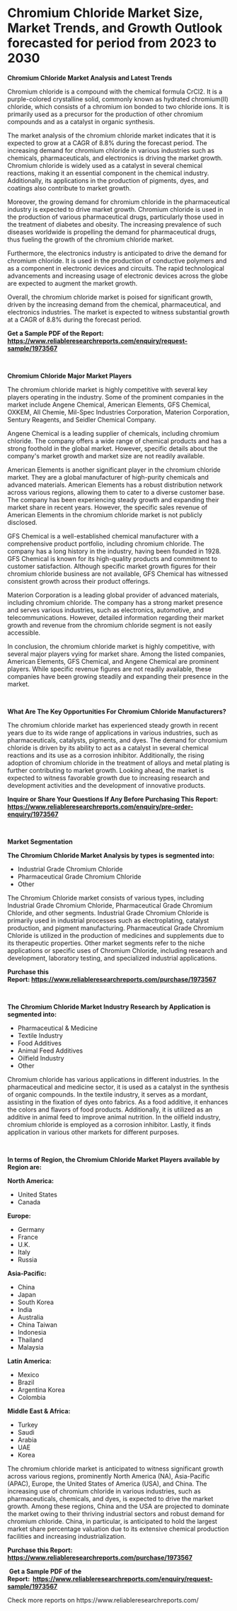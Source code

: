 <p><h1>Chromium Chloride Market Size, Market Trends, and Growth Outlook forecasted for period from 2023 to 2030</h1></p><p><strong>Chromium Chloride Market Analysis and Latest Trends</strong></p>
<p><p>Chromium chloride is a compound with the chemical formula CrCl2. It is a purple-colored crystalline solid, commonly known as hydrated chromium(II) chloride, which consists of a chromium ion bonded to two chloride ions. It is primarily used as a precursor for the production of other chromium compounds and as a catalyst in organic synthesis.</p><p>The market analysis of the chromium chloride market indicates that it is expected to grow at a CAGR of 8.8% during the forecast period. The increasing demand for chromium chloride in various industries such as chemicals, pharmaceuticals, and electronics is driving the market growth. Chromium chloride is widely used as a catalyst in several chemical reactions, making it an essential component in the chemical industry. Additionally, its applications in the production of pigments, dyes, and coatings also contribute to market growth.</p><p>Moreover, the growing demand for chromium chloride in the pharmaceutical industry is expected to drive market growth. Chromium chloride is used in the production of various pharmaceutical drugs, particularly those used in the treatment of diabetes and obesity. The increasing prevalence of such diseases worldwide is propelling the demand for pharmaceutical drugs, thus fueling the growth of the chromium chloride market.</p><p>Furthermore, the electronics industry is anticipated to drive the demand for chromium chloride. It is used in the production of conductive polymers and as a component in electronic devices and circuits. The rapid technological advancements and increasing usage of electronic devices across the globe are expected to augment the market growth.</p><p>Overall, the chromium chloride market is poised for significant growth, driven by the increasing demand from the chemical, pharmaceutical, and electronics industries. The market is expected to witness substantial growth at a CAGR of 8.8% during the forecast period.</p></p>
<p><strong>Get a Sample PDF of the Report:&nbsp; <a href="https://www.reliableresearchreports.com/enquiry/request-sample/1973567">https://www.reliableresearchreports.com/enquiry/request-sample/1973567</a></strong></p>
<p>&nbsp;</p>
<p><strong>Chromium Chloride Major Market Players</strong></p>
<p><p>The chromium chloride market is highly competitive with several key players operating in the industry. Some of the prominent companies in the market include Angene Chemical, American Elements, GFS Chemical, OXKEM, All Chemie, Mil-Spec Industries Corporation, Materion Corporation, Sentury Reagents, and Seidler Chemical Company.</p><p>Angene Chemical is a leading supplier of chemicals, including chromium chloride. The company offers a wide range of chemical products and has a strong foothold in the global market. However, specific details about the company's market growth and market size are not readily available.</p><p>American Elements is another significant player in the chromium chloride market. They are a global manufacturer of high-purity chemicals and advanced materials. American Elements has a robust distribution network across various regions, allowing them to cater to a diverse customer base. The company has been experiencing steady growth and expanding their market share in recent years. However, the specific sales revenue of American Elements in the chromium chloride market is not publicly disclosed.</p><p>GFS Chemical is a well-established chemical manufacturer with a comprehensive product portfolio, including chromium chloride. The company has a long history in the industry, having been founded in 1928. GFS Chemical is known for its high-quality products and commitment to customer satisfaction. Although specific market growth figures for their chromium chloride business are not available, GFS Chemical has witnessed consistent growth across their product offerings.</p><p>Materion Corporation is a leading global provider of advanced materials, including chromium chloride. The company has a strong market presence and serves various industries, such as electronics, automotive, and telecommunications. However, detailed information regarding their market growth and revenue from the chromium chloride segment is not easily accessible.</p><p>In conclusion, the chromium chloride market is highly competitive, with several major players vying for market share. Among the listed companies, American Elements, GFS Chemical, and Angene Chemical are prominent players. While specific revenue figures are not readily available, these companies have been growing steadily and expanding their presence in the market.</p></p>
<p>&nbsp;</p>
<p><strong>What Are The Key Opportunities For Chromium Chloride Manufacturers?</strong></p>
<p><p>The chromium chloride market has experienced steady growth in recent years due to its wide range of applications in various industries, such as pharmaceuticals, catalysts, pigments, and dyes. The demand for chromium chloride is driven by its ability to act as a catalyst in several chemical reactions and its use as a corrosion inhibitor. Additionally, the rising adoption of chromium chloride in the treatment of alloys and metal plating is further contributing to market growth. Looking ahead, the market is expected to witness favorable growth due to increasing research and development activities and the development of innovative products.</p></p>
<p><strong>Inquire or Share Your Questions If Any Before Purchasing This Report: <a href="https://www.reliableresearchreports.com/enquiry/pre-order-enquiry/1973567">https://www.reliableresearchreports.com/enquiry/pre-order-enquiry/1973567</a></strong></p>
<p>&nbsp;</p>
<p><strong>Market Segmentation</strong></p>
<p><strong>The Chromium Chloride Market Analysis by types is segmented into:</strong></p>
<p><ul><li>Industrial Grade Chromium Chloride</li><li>Pharmaceutical Grade Chromium Chloride</li><li>Other</li></ul></p>
<p><p>The Chromium Chloride market consists of various types, including Industrial Grade Chromium Chloride, Pharmaceutical Grade Chromium Chloride, and other segments. Industrial Grade Chromium Chloride is primarily used in industrial processes such as electroplating, catalyst production, and pigment manufacturing. Pharmaceutical Grade Chromium Chloride is utilized in the production of medicines and supplements due to its therapeutic properties. Other market segments refer to the niche applications or specific uses of Chromium Chloride, including research and development, laboratory testing, and specialized industrial applications.</p></p>
<p><strong>Purchase this Report:&nbsp;<a href="https://www.reliableresearchreports.com/purchase/1973567">https://www.reliableresearchreports.com/purchase/1973567</a></strong></p>
<p>&nbsp;</p>
<p><strong>The Chromium Chloride Market Industry Research by Application is segmented into:</strong></p>
<p><ul><li>Pharmaceutical & Medicine</li><li>Textile Industry</li><li>Food Additives</li><li>Animal Feed Additives</li><li>Oilfield Industry</li><li>Other</li></ul></p>
<p><p>Chromium chloride has various applications in different industries. In the pharmaceutical and medicine sector, it is used as a catalyst in the synthesis of organic compounds. In the textile industry, it serves as a mordant, assisting in the fixation of dyes onto fabrics. As a food additive, it enhances the colors and flavors of food products. Additionally, it is utilized as an additive in animal feed to improve animal nutrition. In the oilfield industry, chromium chloride is employed as a corrosion inhibitor. Lastly, it finds application in various other markets for different purposes.</p></p>
<p>&nbsp;</p>
<p><strong>In terms of Region, the Chromium Chloride Market Players available by Region are:</strong></p>
<p>
    <p> <strong> North America: </strong>
        <ul>
            <li>United States</li>
            <li>Canada</li>
        </ul>
        </p> 
    <p> <strong> Europe: </strong>
        <ul>
            <li>Germany</li>
            <li>France</li>
            <li>U.K.</li>
            <li>Italy</li>
            <li>Russia</li>
        </ul>
        </p> 
    <p> <strong> Asia-Pacific: </strong>
        <ul>
            <li>China</li>
            <li>Japan</li>
            <li>South Korea</li>
            <li>India</li>
            <li>Australia</li>
            <li>China Taiwan</li>
            <li>Indonesia</li>
            <li>Thailand</li>
            <li>Malaysia</li>
        </ul>
        </p> 
    <p> <strong> Latin America: </strong>
        <ul>
            <li>Mexico</li>
            <li>Brazil</li>
            <li>Argentina Korea</li>
            <li>Colombia</li>
        </ul>
        </p> 
    <p> <strong> Middle East & Africa: </strong>
        <ul>
            <li>Turkey</li>
            <li>Saudi</li>
            <li>Arabia</li>
            <li>UAE</li>
            <li>Korea</li>
        </ul>
    </p>
    </p>
<p><p>The chromium chloride market is anticipated to witness significant growth across various regions, prominently North America (NA), Asia-Pacific (APAC), Europe, the United States of America (USA), and China. The increasing use of chromium chloride in various industries, such as pharmaceuticals, chemicals, and dyes, is expected to drive the market growth. Among these regions, China and the USA are projected to dominate the market owing to their thriving industrial sectors and robust demand for chromium chloride. China, in particular, is anticipated to hold the largest market share percentage valuation due to its extensive chemical production facilities and increasing industrialization.</p></p>
<p><strong>Purchase this Report: <a href="https://www.reliableresearchreports.com/purchase/1973567">https://www.reliableresearchreports.com/purchase/1973567</a></strong></p>
<p>&nbsp;<strong>Get a Sample PDF of the Report:&nbsp;&nbsp;<a href="https://www.reliableresearchreports.com/enquiry/request-sample/1973567">https://www.reliableresearchreports.com/enquiry/request-sample/1973567</a></strong></p>
<p><strong></strong></p>
<p>Check more reports on https://www.reliableresearchreports.com/</p>